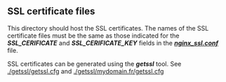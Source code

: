 ## SSL certificate files

This directory should host the SSL certificates. The names of the SSL certificate files must be the same as those indicated for the **_SSL_CERIFICATE_** and **_SSL_CERIFICATE_KEY_** fields in the [**_nginx_ssl.conf_**](https://github.com/djacob65/maggot-sso/blob/main/nginx/nginx_ssl.conf) file.

SSL certificates can be generated using the **_getssl_** tool. See [./getssl/getssl.cfg](https://github.com/djacob65/maggot-sso/blob/main/getssl/.getssl/getssl.cfg) and [./getssl/mydomain.fr/getssl.cfg](https://github.com/djacob65/maggot-sso/blob/main/getssl/.getssl/mydomain.fr/getssl.cfg)